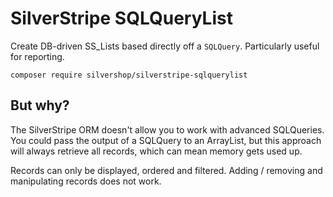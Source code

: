 # SilverStripe SQLQueryList

Create DB-driven SS_Lists based directly off a `SQLQuery`. Particularly useful for reporting.

```
composer require silvershop/silverstripe-sqlquerylist
```

## But why?

The SilverStripe ORM doesn't allow you to work with advanced SQLQueries. You could pass the output 
of a SQLQuery to an ArrayList, but this approach will always retrieve all records, which can mean 
memory gets used up.

Records can only be displayed, ordered and filtered. Adding / removing and manipulating records 
does not work.
